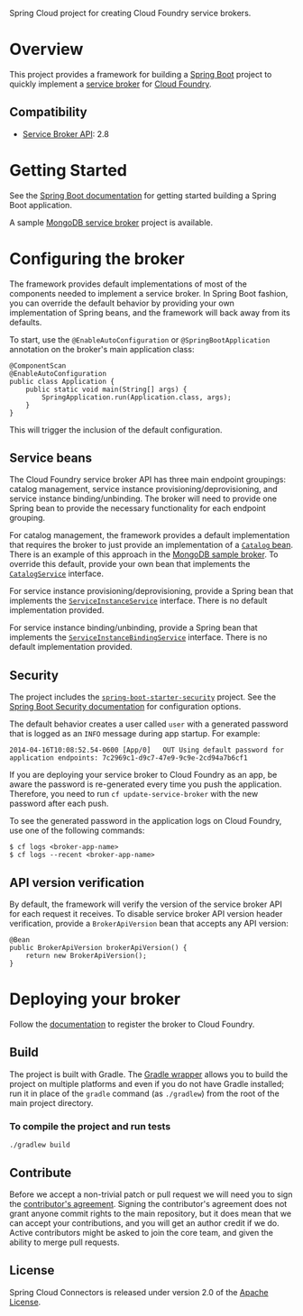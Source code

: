 Spring Cloud project for creating Cloud Foundry service brokers.

# Overview

This project provides a framework for building a [Spring Boot](http://projects.spring.io/spring-boot/) project to quickly implement a [service broker](http://docs.cloudfoundry.org/services/overview.html) for [Cloud Foundry](http://www.cloudfoundry.org).

## Compatibility

* [Service Broker API](http://docs.cloudfoundry.org/services/api.html): 2.8

# Getting Started

See the [Spring Boot documentation](http://docs.spring.io/spring-boot/docs/current/reference/htmlsingle/#getting-started-first-application) for getting started building a Spring Boot application.

A sample [MongoDB service broker](https://github.com/spring-cloud-samples/cloudfoundry-service-broker) project is available.

# Configuring the broker

The framework provides default implementations of most of the components needed to implement a service broker. In Spring Boot fashion, you can override the default behavior by providing your own implementation of Spring beans, and the framework will back away from its defaults.

To start, use the `@EnableAutoConfiguration` or `@SpringBootApplication` annotation on the broker's main application class:

    @ComponentScan
    @EnableAutoConfiguration
    public class Application {
        public static void main(String[] args) {
            SpringApplication.run(Application.class, args);
        }
    }

This will trigger the inclusion of the default configuration.

## Service beans

The Cloud Foundry service broker API has three main endpoint groupings: catalog management, service instance provisioning/deprovisioning, and service instance binding/unbinding. The broker will need to provide one Spring bean to provide the necessary functionality for each endpoint grouping.

For catalog management, the framework provides a default implementation that requires the broker to just provide an implementation of a [`Catalog` bean](src/main/java/org/springframework/cloud/servicebroker/model/Catalog.java). There is an example of this approach in the [MongoDB sample broker](https://github.com/spgreenberg/spring-boot-cf-service-broker-mongo/blob/master/src/main/java/org/springframework/cloud/servicebroker/mongodb/config/CatalogConfig.java). To override this default, provide your own bean that implements the [`CatalogService`](src/main/java/org/springframework/cloud/servicebroker/service/CatalogService.java) interface.

For service instance provisioning/deprovisioning, provide a Spring bean that implements the [`ServiceInstanceService`](src/main/java/org/springframework/cloud/servicebroker/service/ServiceInstanceService.java) interface. There is no default implementation provided.

For service instance binding/unbinding, provide a Spring bean that implements the [`ServiceInstanceBindingService`](src/main/java/org/springframework/cloud/servicebroker/service/ServiceInstanceBindingService.java) interface. There is no default implementation provided.

## Security

The project includes the [`spring-boot-starter-security`](https://github.com/spring-projects/spring-boot/tree/master/spring-boot-starters/spring-boot-starter-security) project.  See the [Spring Boot Security documentation](http://docs.spring.io/spring-boot/docs/current/reference/htmlsingle/#boot-features-security) for configuration options.

The default behavior creates a user called `user` with a generated password that is logged as an `INFO` message during app startup.  For example:

    2014-04-16T10:08:52.54-0600 [App/0]   OUT Using default password for application endpoints: 7c2969c1-d9c7-47e9-9c9e-2cd94a7b6cf1

If you are deploying your service broker to Cloud Foundry as an app, be aware the password is re-generated every time you push the application.  Therefore, you need to run `cf update-service-broker` with the new password after each push.

To see the generated password in the application logs on Cloud Foundry, use one of the following commands:

    $ cf logs <broker-app-name>
    $ cf logs --recent <broker-app-name>

## API version verification

By default, the framework will verify the version of the service broker API for each request it receives. To disable service broker API version header verification, provide a `BrokerApiVersion` bean that accepts any API version:

    @Bean
    public BrokerApiVersion brokerApiVersion() {
        return new BrokerApiVersion();
    }

# Deploying your broker

Follow the [documentation](http://docs.cloudfoundry.org/services/managing-service-brokers.html) to register the broker to Cloud Foundry.

## Build

The project is built with Gradle. The [Gradle wrapper](https://docs.gradle.org/current/userguide/gradle_wrapper.html) allows you to build the project on multiple platforms and even if you do not have Gradle installed; run it in place of the `gradle` command (as `./gradlew`) from the root of the main project directory.

### To compile the project and run tests

    ./gradlew build

## Contribute

Before we accept a non-trivial patch or pull request we will need you to sign the [contributor's agreement](https://support.springsource.com/spring_committer_signup). Signing the contributor's agreement does not grant anyone commit rights to the main repository, but it does mean that we can accept your contributions, and you will get an author credit if we do.  Active contributors might be asked to join the core team, and given the ability to merge pull requests.

## License

Spring Cloud Connectors is released under version 2.0 of the [Apache License](http://www.apache.org/licenses/LICENSE-2.0).

